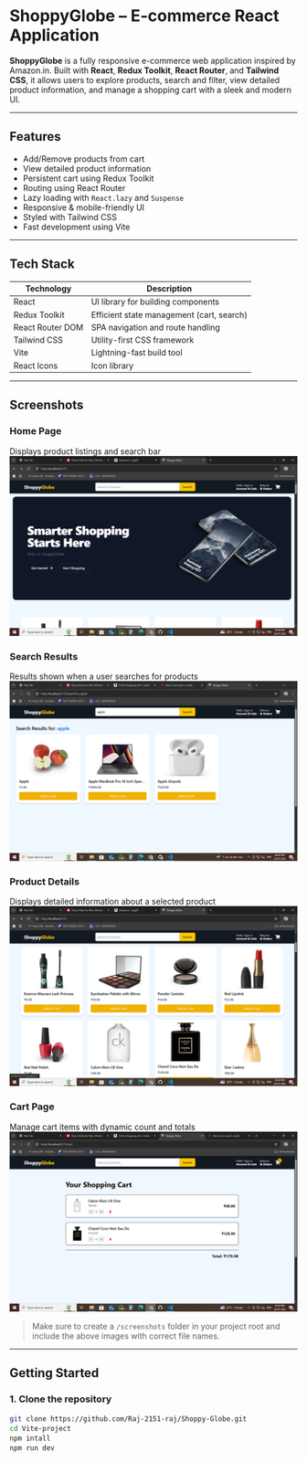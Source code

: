 #  ShoppyGlobe – E-commerce React Application

**ShoppyGlobe** is a fully responsive e-commerce web application inspired by Amazon.in. Built with **React**, **Redux Toolkit**, **React Router**, and **Tailwind CSS**, it allows users to explore products, search and filter, view detailed product information, and manage a shopping cart with a sleek and modern UI.

---

##  Features

-  Add/Remove products from cart
-  View detailed product information
-  Persistent cart using Redux Toolkit
-  Routing using React Router
-  Lazy loading with `React.lazy` and `Suspense`
-  Responsive & mobile-friendly UI
-  Styled with Tailwind CSS
-  Fast development using Vite

---

##  Tech Stack

| Technology       | Description                           |
|------------------|----------------------------------------|
| React            | UI library for building components     |
| Redux Toolkit    | Efficient state management (cart, search) |
| React Router DOM | SPA navigation and route handling      |
| Tailwind CSS     | Utility-first CSS framework            |
| Vite             | Lightning-fast build tool              |
| React Icons      | Icon library                           |

---

##   Screenshots

###   Home Page
Displays product listings and search bar  
![Home](src/assets/image.png)

###   Search Results
Results shown when a user searches for products  
![Search](src/assets/Search.png)

###  Product Details
Displays detailed information about a selected product  
![Detail](src/assets/deatail.png)

###  Cart Page
Manage cart items with dynamic count and totals  
![Cart](/src/assets/cart.png)

> Make sure to create a `/screenshots` folder in your project root and include the above images with correct file names.

---

##  Getting Started

### 1. Clone the repository

```bash
git clone https://github.com/Raj-2151-raj/Shoppy-Globe.git
cd Vite-project
npm intall
npm run dev
